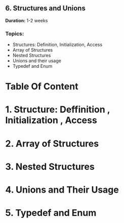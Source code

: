 ## 6. Structures and Unions
**Duration:** 1-2 weeks

### Topics:
- Structures: Definition, Initialization, Access
- Array of Structures
- Nested Structures
- Unions and their usage
- Typedef and Enum

# Table Of Content


# 1. Structure: Deffinition , Initialization , Access


# 2. Array of Structures 

# 3. Nested Structures 

# 4. Unions and Their Usage 

# 5. Typedef and Enum